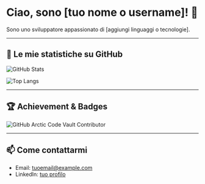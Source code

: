 # Ciao, sono [tuo nome o username]! 👋

Sono uno sviluppatore appassionato di [aggiungi linguaggi o tecnologie].

---

## 🚀 Le mie statistiche su GitHub

![GitHub Stats](https://github-readme-stats.vercel.app/api?username=tuo-username&show_icons=true&theme=radical)

![Top Langs](https://github-readme-stats.vercel.app/api/top-langs/?username=tuo-username&layout=compact&theme=radical)

---

## 🏆 Achievement & Badges

![GitHub Arctic Code Vault Contributor](https://img.shields.io/badge/Arctic%20Code%20Vault-Contributor-blue)

<!-- Puoi aggiungere altri badge personalizzati qui -->

---

## 📫 Come contattarmi

- Email: tuoemail@example.com  
- LinkedIn: [tuo profilo](https://linkedin.com/in/tuo-profilo)

